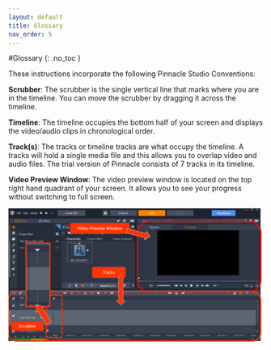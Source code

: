 ```yaml
---
layout: default
title: Glossary
nav_order: 5
---
```


#Glossary
{: .no_toc } 

These instructions incorporate the following Pinnacle Studio Conventions: 

**Scrubber**: The scrubber is the single vertical line that marks where you are in the timeline. You can move the 
scrubber by dragging it across the timeline.  

**Timeline**: The timeline occupies the bottom half of your screen and displays the video/audio clips in chronological order. 

**Track(s)**:  The tracks or timeline tracks are what occupy the timeline. A tracks will hold a single media file 
and this allows you to overlap video and audio files. The trial version of Pinnacle consists of 7 tracks in its timeline. 

**Video Preview Window**: The video preview window is located on the top right hand quadrant of your screen.
It allows you to see your progress without switching to full screen. 

![](images/pinnacle_conventions.png)